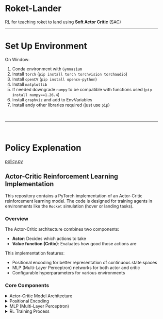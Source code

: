 # Roket-Lander
RL for teaching roket to land using **Soft Actor Critic** (SAC)

----

# Set Up Environment

On Window:

1. Conda environment with `Gymnasium`
2. Install `torch` (`pip install torch torchvision torchaudio`)
3. Install `openCV` (`pip install opencv-python`)
4. Install `matplotlib`
5. If needed downgrade `numpy` to be compatible with functions used (`pip install numpy==1.26.4`)
6. Install `graphviz` and add to EnvVariables
7. Install andy other libraries required (just use `pip`)

<br>



---



<br>


# Policy Explenation

[policy.py](https://github.com/GRINGOLOCO7/Roket-Lander/blob/main/RLI_21_P00%20-%20Rocket%20landing%20(code%20for%20assignment)/policy.py)

## Actor-Critic Reinforcement Learning Implementation

This repository contains a PyTorch implementation of an Actor-Critic reinforcement learning model. The code is designed for training agents in environments like the `Rocket` simulation (hover or landing tasks).

### Overview

The Actor-Critic architecture combines two components:

- **Actor**: Decides which actions to take
- **Value function (Critic)**: Evaluates how good those actions are

This implementation features:

- Positional encoding for better representation of continuous state spaces
- MLP (Multi-Layer Perceptron) networks for both actor and critic
- Configurable hyperparameters for various environments

### Core Components

<details>
<summary>Actor-Critic Model Architecture</summary>

The `ActorCritic` class combines policy (actor) and value (critic) networks:

```python
class ActorCritic(nn.Module):
    def __init__(self, input_dim, output_dim, hidden_layers=2, hidden_size=128, L=7, learning_rate=5e-5):
        # input_dim: dimension of state space
        # output_dim: dimension of action space
        # L: positional encoding parameter

        self.actor = MLP(input_dim, output_dim)  # Decides actions
        self.critic = MLP(input_dim, 1)          # Estimates value
```

The actor outputs action probabilities, while the critic estimates the value of being in a particular state.

</details>

<details>
<summary>Positional Encoding</summary>

The `PositionalMapping` class implements a technique borrowed from NeRF (Neural Radiance Fields) that helps networks better represent high-frequency functions:

```python
class PositionalMapping(nn.Module):
    def __init__(self, input_dim, L=5, scale=1.0):
        # L: number of frequency bands

    def forward(self, x):
        # Maps input to higher dimension using sin/cos functions
        # at different frequencies
```

This encoding is particularly useful for continuous control tasks, as it helps the network learn more complex behaviors.

</details>
<details>
<summary>MLP (Multi-Layer Perceptron)</summary>

The `MLP` class builds neural networks with configurable depth and width:

```python
class MLP(nn.Module):
    def __init__(self, input_dim, output_dim, hidden_layers=2, hidden_size=128, L=7):
        # Apply positional mapping first
        self.mapping = PositionalMapping(input_dim, L)

        # Build network layers
        # ...
```

Each MLP includes:

- Positional encoding of inputs
- Configurable number of hidden layers
- LeakyReLU activation functions

![actor_critic](https://github.com/GRINGOLOCO7/Roket-Lander/blob/main/RLI_21_P00%20-%20Rocket%20landing%20(code%20for%20assignment)/actor_critic.png)

</details>
<details>
<summary>RL Training Process</summary>

The `update_ac` method implements the Actor-Critic update algorithm:

```python
@staticmethod
def update_ac(network, rewards, log_probs, values, masks, Qval, gamma=GAMMA):
    # Calculate returns (future discounted rewards)
    Qvals = calculate_returns(Qval.detach(), rewards, masks, gamma=gamma)

    # Calculate advantage (how much better/worse an action was than expected)
    advantage = Qvals - values

    # Update both networks
    actor_loss = (-log_probs * advantage.detach()).mean()
    critic_loss = 0.5 * advantage.pow(2).mean()
    ac_loss = actor_loss + critic_loss
```

Key concepts:

- Returns: Sum of discounted future rewards
- Advantage: Difference between actual returns and predicted value
- Actor loss: Encourages actions that led to better-than-expected outcomes
- Critic loss: Reduces prediction error of the value function

### Hyperparameters
The default configuration works well for complex control tasks:

- Hidden layers: 2
- Hidden size: 128
- Positional encoding: L=7
- Learning rate: 5e-5
- Discount factor (gamma): 0.99

For simpler problems, consider:

- Hidden layers: 0
- Hidden size: 256
- No positional mapping (L=0)
- Learning rate: 3e-4